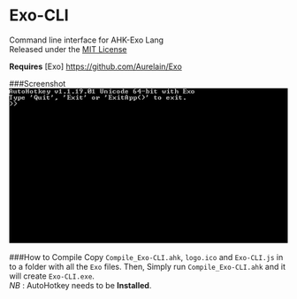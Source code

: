 Exo-CLI
===========================

Command line interface for AHK-Exo Lang  
Released under the [MIT License](http://opensource.org/licenses/MIT)  
  
**Requires** [Exo] https://github.com/Aurelain/Exo  
  
###Screenshot
![screenshot](screenshot.gif "screenshot")
  
###How to Compile
Copy `Compile_Exo-CLI.ahk`, `logo.ico` and `Exo-CLI.js` in to a folder with all the `Exo` files. Then, Simply run `Compile_Exo-CLI.ahk` and it will create `Exo-CLI.exe`.  
_NB_ : AutoHotkey needs to be **Installed**.